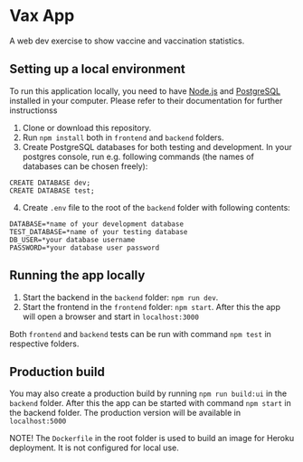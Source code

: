 # Vax App

A web dev exercise to show vaccine and vaccination statistics.

## Setting up a local environment

To run this application locally, you need to have [Node.js](https://nodejs.org/en/) and [PostgreSQL](https://www.postgresql.org/) installed in your computer. Please refer to their documentation for further instructionss

1. Clone or download this repository.
2. Run `npm install` both in `frontend` and `backend` folders.
3. Create PostgreSQL databases for both testing and development. In your postgres console, run e.g. following commands (the names of databases can be chosen freely):
```
CREATE DATABASE dev;
CREATE DATABASE test;
```
4. Create `.env` file to the root of the `backend` folder with following contents:
```
DATABASE=*name of your development database
TEST_DATABASE=*name of your testing database
DB_USER=*your database username
PASSWORD=*your database user password
```

## Running the app locally

1. Start the backend in the `backend` folder: `npm run dev`.
2. Start the frontend in the `frontend` folder: `npm start`. After this the app will open a browser and start in `localhost:3000`

Both `frontend` and `backend` tests can be run with command `npm test` in respective folders.

## Production build

You may also create a production build by running `npm run build:ui` in the `backend` folder. After this the app can be started with command `npm start` in the backend folder.
The production version will be available in `localhost:5000`

NOTE! The `Dockerfile` in the root folder is used to build an image for Heroku deployment. It is not configured for local use. 
